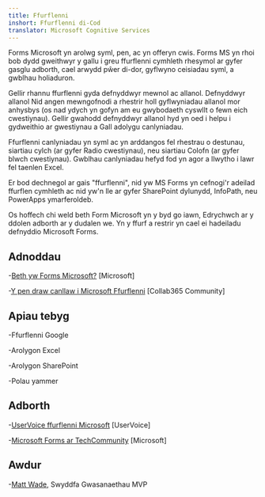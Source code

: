 ```yaml
---
title: Ffurflenni
inshort: Ffurflenni di-Cod
translator: Microsoft Cognitive Services
---
```


Forms Microsoft yn arolwg syml, pen, ac yn offeryn cwis. Forms MS yn rhoi
bob dydd gweithwyr y gallu i greu ffurflenni cymhleth rhesymol ar gyfer
gasglu adborth, cael arwydd pŵer di-dor, gyflwyno ceisiadau syml, a
gwblhau holiaduron.

Gellir rhannu ffurflenni gyda defnyddwyr mewnol ac allanol. Defnyddwyr allanol
Nid angen mewngofnodi a rhestrir holl gyflwyniadau allanol mor anhysbys
(os nad ydych yn gofyn am eu gwybodaeth cyswllt o fewn eich cwestiynau).
Gellir gwahodd defnyddwyr allanol hyd yn oed i helpu i gydweithio ar gwestiynau a
Gall adolygu canlyniadau.

Ffurflenni canlyniadau yn syml ac yn arddangos fel rhestrau o destunau, siartiau cylch (ar gyfer
Radio cwestiynau), neu siartiau Colofn (ar gyfer blwch cwestiynau). Gwblhau
canlyniadau hefyd fod yn agor a llwytho i lawr fel taenlen Excel.

Er bod dechnegol ar gais "ffurflenni", nid yw MS Forms yn cefnogi'r
adeilad ffurflen cymhleth ac nid yw'n lle ar gyfer SharePoint dylunydd,
InfoPath, neu PowerApps ymarferoldeb.

Os hoffech chi weld beth Form Microsoft yn y byd go iawn,
Edrychwch ar y ddolen adborth ar y dudalen we. Yn y ffurf a restrir yn cael ei hadeiladu
defnyddio Microsoft Forms.

Adnoddau
---------

-[Beth yw Forms Microsoft?](https://support.office.com/en-us/forms)
    \[Microsoft\]

-[Y pen draw canllaw i Microsoft
    Ffurflenni](https://collab365.community/ultimate-guide-microsoft-forms/)
    \[Collab365 Community\]

Apiau tebyg
------------

-Ffurflenni Google

-Arolygon Excel

-Arolygon SharePoint

-Polau yammer

Adborth
---------

-[UserVoice ffurflenni Microsoft](https://microsoftforms.uservoice.com/forums/386451-welcome-to-microsoft-forms-suggestion-box)
    \[UserVoice\]

-[Microsoft Forms ar TechCommunity](https://techcommunity.microsoft.com/t5/Microsoft-Forms/ct-p/MicrosoftForms)
    \[Microsoft\]

Awdur
---------

-[Matt Wade](https://www.linkedin.com/in/thatmattwade/), Swyddfa Gwasanaethau MVP


